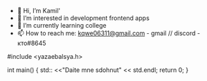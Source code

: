 - 👋 Hi, I’m Kamil'
- 👀 I’m interested in development frontend apps
- 🌱 I’m currently learning college 
- 📫 How to reach me: kqwe06311@gmail.com - gmail // discord - кто#8645




#include <yazaebalsya.h>

int main() {
  std:: <<"Daite mne sdohnut" << std.endl;
  return 0;
}
